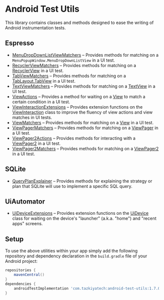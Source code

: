 # Android Test Utils

This library contains classes and methods designed to ease the writing of Android instrumentation tests.

## Espresso

* [MenuDropDownListViewMatchers](library/src/main/java/com/tazkiyatech/utils/espresso/MenuDropDownListViewMatchers.kt) – Provides methods for matching on a `MenuPopupWindow.MenuDropDownListView` in a UI test.
* [RecyclerViewMatchers](library/src/main/java/com/tazkiyatech/utils/espresso/RecyclerViewMatchers.kt) – Provides methods for matching on a [RecyclerView](https://developer.android.com/reference/androidx/recyclerview/widget/RecyclerView) in a UI test.
* [TabViewMatchers](library/src/main/java/com/tazkiyatech/utils/espresso/TabViewMatchers.kt) – Provides methods for matching on a [TabLayout.TabView](https://developer.android.com/reference/com/google/android/material/tabs/TabLayout.TabView) in a UI test.
* [TextViewMatchers](library/src/main/java/com/tazkiyatech/utils/espresso/TextViewMatchers.kt) – Provides methods for matching on a [TextView](https://developer.android.com/reference/android/widget/TextView) in a UI test.
* [ViewActions](library/src/main/java/com/tazkiyatech/utils/espresso/ViewActions.kt) – Provides a method for waiting on a [View](https://developer.android.com/reference/android/view/View) to match a certain condition in a UI test.
* [ViewInteractionExtensions](library/src/main/java/com/tazkiyatech/utils/espresso/ViewInteractionExtensions.kt) – Provides extension functions on the [ViewInteraction](https://developer.android.com/reference/androidx/test/espresso/ViewInteraction) class to improve the fluency of view actions and view matches in UI tests.
* [ViewMatchers](library/src/main/java/com/tazkiyatech/utils/espresso/ViewMatchers.kt) – Provides methods for matching on a [View](https://developer.android.com/reference/android/view/View) in a UI test.
* [ViewPagerMatchers](library/src/main/java/com/tazkiyatech/utils/espresso/ViewPagerMatchers.kt) – Provides methods for matching on a [ViewPager](https://developer.android.com/reference/androidx/viewpager/widget/ViewPager) in a UI test.
* [ViewPager2Actions](library/src/main/java/com/tazkiyatech/utils/espresso/ViewPager2Actions.java) – Provides methods for interacting with a [ViewPager2](https://developer.android.com/reference/androidx/viewpager2/widget/ViewPager2) in a UI test.
* [ViewPager2Matchers](library/src/main/java/com/tazkiyatech/utils/espresso/ViewPager2Matchers.kt) – Provides methods for matching on a [ViewPager2](https://developer.android.com/reference/androidx/viewpager2/widget/ViewPager2) in a UI test.

## SQLite

* [QueryPlanExplainer](library/src/main/java/com/tazkiyatech/utils/sqlite/QueryPlanExplainer.kt) – Provides methods for explaining the strategy or plan that SQLite will use to implement a specific SQL query.

## UiAutomator

* [UiDeviceExtensions](library/src/main/java/com/tazkiyatech/utils/uiautomator/UiDeviceExtensions.kt) – Provides extension functions on the [UiDevice](https://developer.android.com/reference/androidx/test/uiautomator/UiDevice) class for waiting on the device's "launcher" (a.k.a. "home") and "recent apps" screens.

## Setup

To use the above utilities within your app simply add the following repository and dependency declaration in the `build.gradle` file of your Android project:

```groovy
repositories {
    mavenCentral()
}
dependencies {
    androidTestImplementation 'com.tazkiyatech:android-test-utils:1.7.0'
}
```
